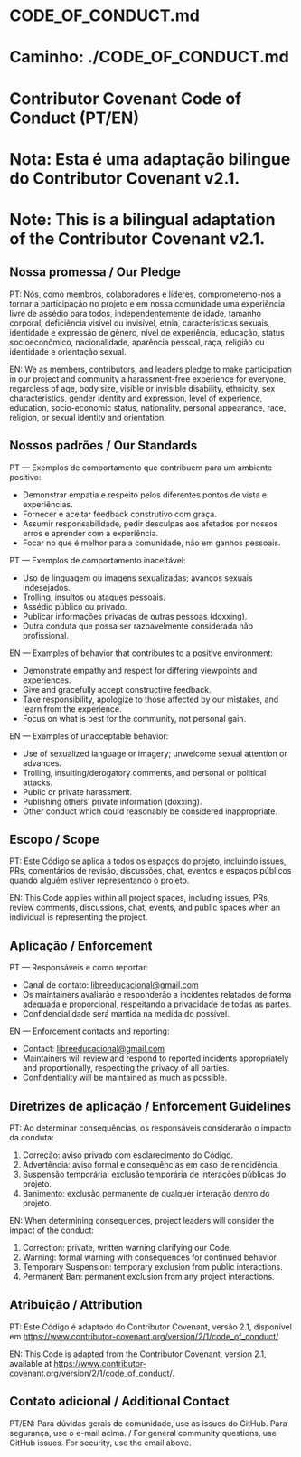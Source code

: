 # CODE_OF_CONDUCT.md
# Caminho: ./CODE_OF_CONDUCT.md

# Contributor Covenant Code of Conduct (PT/EN)
# Nota: Esta é uma adaptação bilingue do Contributor Covenant v2.1.
# Note: This is a bilingual adaptation of the Contributor Covenant v2.1.

## Nossa promessa / Our Pledge

PT:
Nós, como membros, colaboradores e líderes, comprometemo-nos a tornar a participação no projeto e em nossa comunidade uma experiência livre de assédio para todos, independentemente de idade, tamanho corporal, deficiência visível ou invisível, etnia, características sexuais, identidade e expressão de gênero, nível de experiência, educação, status socioeconômico, nacionalidade, aparência pessoal, raça, religião ou identidade e orientação sexual.

EN:
We as members, contributors, and leaders pledge to make participation in our project and community a harassment-free experience for everyone, regardless of age, body size, visible or invisible disability, ethnicity, sex characteristics, gender identity and expression, level of experience, education, socio-economic status, nationality, personal appearance, race, religion, or sexual identity and orientation.

## Nossos padrões / Our Standards

PT — Exemplos de comportamento que contribuem para um ambiente positivo:
- Demonstrar empatia e respeito pelos diferentes pontos de vista e experiências.
- Fornecer e aceitar feedback construtivo com graça.
- Assumir responsabilidade, pedir desculpas aos afetados por nossos erros e aprender com a experiência.
- Focar no que é melhor para a comunidade, não em ganhos pessoais.

PT — Exemplos de comportamento inaceitável:
- Uso de linguagem ou imagens sexualizadas; avanços sexuais indesejados.
- Trolling, insultos ou ataques pessoais.
- Assédio público ou privado.
- Publicar informações privadas de outras pessoas (doxxing).
- Outra conduta que possa ser razoavelmente considerada não profissional.

EN — Examples of behavior that contributes to a positive environment:
- Demonstrate empathy and respect for differing viewpoints and experiences.
- Give and gracefully accept constructive feedback.
- Take responsibility, apologize to those affected by our mistakes, and learn from the experience.
- Focus on what is best for the community, not personal gain.

EN — Examples of unacceptable behavior:
- Use of sexualized language or imagery; unwelcome sexual attention or advances.
- Trolling, insulting/derogatory comments, and personal or political attacks.
- Public or private harassment.
- Publishing others’ private information (doxxing).
- Other conduct which could reasonably be considered inappropriate.

## Escopo / Scope

PT:
Este Código se aplica a todos os espaços do projeto, incluindo issues, PRs, comentários de revisão, discussões, chat, eventos e espaços públicos quando alguém estiver representando o projeto.

EN:
This Code applies within all project spaces, including issues, PRs, review comments, discussions, chat, events, and public spaces when an individual is representing the project.

## Aplicação / Enforcement

PT — Responsáveis e como reportar:
- Canal de contato: libreeducacional@gmail.com
- Os maintainers avaliarão e responderão a incidentes relatados de forma adequada e proporcional, respeitando a privacidade de todas as partes.
- Confidencialidade será mantida na medida do possível.

EN — Enforcement contacts and reporting:
- Contact: libreeducacional@gmail.com
- Maintainers will review and respond to reported incidents appropriately and proportionally, respecting the privacy of all parties.
- Confidentiality will be maintained as much as possible.

## Diretrizes de aplicação / Enforcement Guidelines

PT:
Ao determinar consequências, os responsáveis considerarão o impacto da conduta:
1. Correção: aviso privado com esclarecimento do Código.
2. Advertência: aviso formal e consequências em caso de reincidência.
3. Suspensão temporária: exclusão temporária de interações públicas do projeto.
4. Banimento: exclusão permanente de qualquer interação dentro do projeto.

EN:
When determining consequences, project leaders will consider the impact of the conduct:
1. Correction: private, written warning clarifying our Code.
2. Warning: formal warning with consequences for continued behavior.
3. Temporary Suspension: temporary exclusion from public interactions.
4. Permanent Ban: permanent exclusion from any project interactions.

## Atribuição / Attribution

PT:
Este Código é adaptado do Contributor Covenant, versão 2.1, disponível em https://www.contributor-covenant.org/version/2/1/code_of_conduct/.

EN:
This Code is adapted from the Contributor Covenant, version 2.1, available at https://www.contributor-covenant.org/version/2/1/code_of_conduct/.

## Contato adicional / Additional Contact

PT/EN:
Para dúvidas gerais de comunidade, use as issues do GitHub. Para segurança, use o e-mail acima. / For general community questions, use GitHub issues. For security, use the email above.
